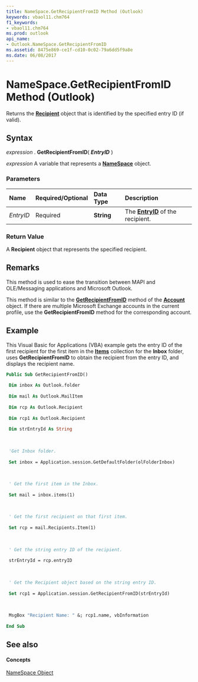 ```yaml
---
title: NameSpace.GetRecipientFromID Method (Outlook)
keywords: vbaol11.chm764
f1_keywords:
- vbaol11.chm764
ms.prod: outlook
api_name:
- Outlook.NameSpace.GetRecipientFromID
ms.assetid: 8475e869-ce1f-cd10-0c02-79a6dd5f9a8e
ms.date: 06/08/2017
---
```



# NameSpace.GetRecipientFromID Method (Outlook)

Returns the  **[Recipient](recipient-object-outlook.md)** object that is identified by the specified entry ID (if valid).


## Syntax

 _expression_ . **GetRecipientFromID**( **_EntryID_** )

 _expression_ A variable that represents a **[NameSpace](namespace-object-outlook.md)** object.


### Parameters



|**Name**|**Required/Optional**|**Data Type**|**Description**|
|:-----|:-----|:-----|:-----|
| _EntryID_|Required| **String**|The  **[EntryID](recipient-entryid-property-outlook.md)** of the recipient.|

### Return Value

A  **Recipient** object that represents the specified recipient.


## Remarks

This method is used to ease the transition between MAPI and OLE/Messaging applications and Microsoft Outlook.

This method is similar to the  **[GetRecipientFromID](account-getrecipientfromid-method-outlook.md)** method of the **[Account](account-object-outlook.md)** object. If there are multiple Microsoft Exchange accounts in the current profile, use the **GetRecipientFromID** method for the corresponding account.


## Example

This Visual Basic for Applications (VBA) example gets the entry ID of the first recipient for the first item in the  **[Items](items-object-outlook.md)** collection for the **Inbox** folder, uses **GetRecipientFromID** to obtain the recipient from the entry ID, and displays the recipient name.


```vb
Public Sub GetRecipientFromID() 
 
 Dim inbox As Outlook.folder 
 
 Dim mail As Outlook.MailItem 
 
 Dim rcp As Outlook.Recipient 
 
 Dim rcp1 As Outlook.Recipient 
 
 Dim strEntryId As String 
 
 
 
 'Get Inbox folder. 
 
 Set inbox = Application.session.GetDefaultFolder(olFolderInbox) 
 
 
 
 ' Get the first item in the Inbox. 
 
 Set mail = inbox.items(1) 
 
 
 
 ' Get the first recipient on that first item. 
 
 Set rcp = mail.Recipients.Item(1) 
 
 
 
 ' Get the string entry ID of the recipient. 
 
 strEntryId = rcp.entryID 
 
 
 
 ' Get the Recipient object based on the string entry ID. 
 
 Set rcp1 = Application.session.GetRecipientFromID(strEntryId) 
 
 
 
 MsgBox "Recipient Name: " &; rcp1.name, vbInformation 
 
End Sub
```


## See also


#### Concepts


[NameSpace Object](namespace-object-outlook.md)

